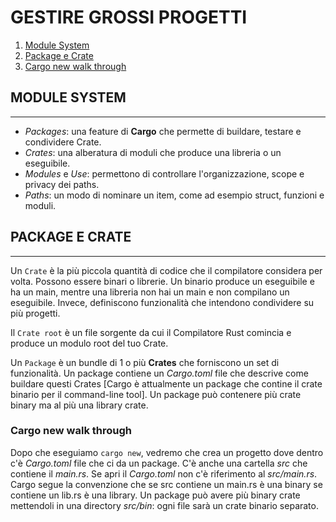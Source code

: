 # GESTIRE GROSSI PROGETTI

1. [Module System](#module-system)
2. [Package e Crate](#package-e-crate)
3. [Cargo new walk through](#cargo-new-walk-through)

## MODULE SYSTEM

---

- _Packages_: una feature di **Cargo** che permette di buildare, testare e condividere Crate.
- _Crates_: una alberatura di moduli che produce una libreria o un eseguibile.
- _Modules_ e _Use_: permettono di controllare l'organizzazione, scope e privacy dei paths.
- _Paths_: un modo di nominare un item, come ad esempio struct, funzioni e moduli.

## PACKAGE E CRATE

---

Un `Crate` è la più piccola quantità di codice che il compilatore considera per volta. Possono essere binari o librerie. Un binario produce un eseguibile e ha un main, mentre una libreria non hai un main e non compilano un eseguibile. Invece, definiscono funzionalità che intendono condividere su più progetti.

Il `Crate root` è un file sorgente da cui il Compilatore Rust comincia e produce un modulo root del tuo Crate.

Un `Package` è un bundle di 1 o più **Crates** che forniscono un set di funzionalità. Un package contiene un _Cargo.toml_ file che descrive come buildare questi Crates [Cargo è attualmente un package che contine il crate binario per il command-line tool]. Un package può contenere più crate binary ma al più una library crate.

### Cargo new walk through

Dopo che eseguiamo `cargo new`, vedremo che crea un progetto dove dentro c'è _Cargo.toml_ file che ci da un package. C'è anche una cartella _src_ che contiene il _main.rs_. Se apri il _Cargo.toml_ non c'è riferimento al _src/main.rs_. Cargo segue la convenzione che se src contiene un main.rs è una binary se contiene un lib.rs è una library. Un package può avere più binary crate mettendoli in una directory _src/bin_: ogni file sarà un crate binario separato.
